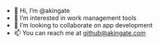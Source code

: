 - 👋 Hi, I’m @akingate
- 👀 I’m interested in work management tools 
- 💞️ I’m looking to collaborate on app development
- 📫 You can reach me at github@akingate.com


<!---
akingate/akingate is a ✨ special ✨ repository because its `README.md` (this file) appears on your GitHub profile.
You can click the Preview link to take a look at your changes.
--->
